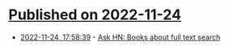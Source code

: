 # [Published on 2022-11-24](index.md)

* [2022-11-24, 17:58:39](https://news.ycombinator.com/item?id=33734259) - [Ask HN: Books about full text search](https://news.ycombinator.com/item?id=33734259)

